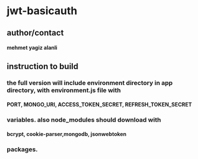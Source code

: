 # jwt-basicauth

## author/contact

#### mehmet yagiz alanli

## instruction to build

### the full version will include environment directory in app directory, with environment.js file with

#### PORT, MONGO_URI, ACCESS_TOKEN_SECRET, REFRESH_TOKEN_SECRET

### variables. also node_modules should download with

#### bcrypt, cookie-parser,mongodb, jsonwebtoken

### packages.

